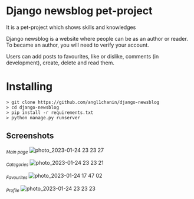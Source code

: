 # Django newsblog pet-project

It is a pet-project which shows skills and knowledges

Django newsblog is a website where people can be as an author or reader. To became an author, you will need to verify your account.

Users can add posts to favourites, like or dislike, comments (in development), create, delete and read them.

# Installing

```
> git clone https://github.com/angl1chanin/django-newsblog
> cd django-newsblog
> pip install -r requirements.txt
> python manage.py runserver
```

## Screenshots

<sub>_Main page_</sub>
![photo_2023-01-24 23 23 27](https://user-images.githubusercontent.com/68481069/214422626-98cdc8fc-5f16-4cea-8157-c93fd9102277.jpeg)

<sub>_Categories_</sub>
![photo_2023-01-24 23 23 21](https://user-images.githubusercontent.com/68481069/214422583-4fd1cb1d-5206-42f8-bf38-0e16ec403d11.jpeg)

<sub>_Favourites_</sub>
![photo_2023-01-24 17 47 02](https://user-images.githubusercontent.com/68481069/214422895-ef5ace1c-17ae-4c5a-9ece-599b14f6e544.png)

<sub>_Profile_</sub>
![photo_2023-01-24 23 23 23](https://user-images.githubusercontent.com/68481069/214422609-9b1dd35f-abc3-4438-99ba-a5e9faea1fe6.jpeg)
